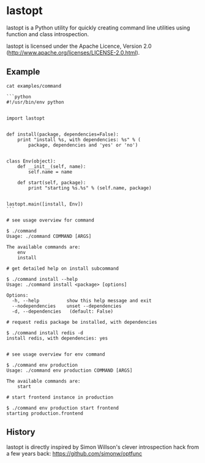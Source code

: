 lastopt
=======

lastopt is a Python utility for quickly creating command line utilities using
function and class introspection.

lastopt is licensed under the Apache Licence, Version 2.0
(http://www.apache.org/licenses/LICENSE-2.0.html).

Example
-------

    cat examples/command

    ```python
    #!/usr/bin/env python


    import lastopt


    def install(package, dependencies=False):
        print "install %s, with dependencies: %s" % (
            package, dependencies and 'yes' or 'no')


    class Env(object):
        def __init__(self, name):
            self.name = name

        def start(self, package):
            print "starting %s.%s" % (self.name, package)


    lastopt.main([install, Env])
    ```

    # see usage overview for command

    $ ./command
    Usage: ./command COMMAND [ARGS]

    The available commands are:
        env
        install

    # get detailed help on install subcommand

    $ ./command install --help
    Usage: ./command install <package> [options]

    Options:
      -h, --help          show this help message and exit
      --nodependencies    unset --dependencies
      -d, --dependencies   (default: False)

    # request redis package be installed, with dependencies

    $ ./command install redis -d
    install redis, with dependencies: yes


    # see usage overview for env command

    $ ./command env production
    Usage: ./command env production COMMAND [ARGS]

    The available commands are:
        start

    # start frontend instance in production

    $ ./command env production start frontend
    starting production.frontend

History
-------

lastopt is directly inspired by Simon Willson's clever introspection hack from
a few years back: https://github.com/simonw/optfunc
